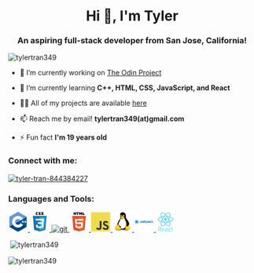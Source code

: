 <h1 align="center">Hi 👋, I'm Tyler</h1>
<h3 align="center">An aspiring full-stack developer from San Jose, California!</h3>

<p align="left"> <img src="https://komarev.com/ghpvc/?username=tylertran349&label=Profile%20views&color=0e75b6&style=flat" alt="tylertran349" /> </p>

- 🔭 I’m currently working on [The Odin Project](https://www.theodinproject.com/)

- 🌱 I’m currently learning **C++, HTML, CSS, JavaScript, and React**

- 👨‍💻 All of my projects are available [here](https://github.com/tylertran349?tab=repositories)

- 📫 Reach me by email! **tylertran349(at)gmail.com**

- ⚡ Fun fact **I'm 19 years old**

<h3 align="left">Connect with me:</h3>
<p align="left">
<a href="https://linkedin.com/in/tyler-tran-844384227" target="blank"><img align="center" src="https://raw.githubusercontent.com/rahuldkjain/github-profile-readme-generator/master/src/images/icons/Social/linked-in-alt.svg" alt="tyler-tran-844384227" height="30" width="40" /></a>
</p>

<h3 align="left">Languages and Tools:</h3>
<p align="left"> <a href="https://www.w3schools.com/cpp/" target="_blank" rel="noreferrer"> <img src="https://raw.githubusercontent.com/devicons/devicon/master/icons/cplusplus/cplusplus-original.svg" alt="cplusplus" width="40" height="40"/> </a> <a href="https://www.w3schools.com/css/" target="_blank" rel="noreferrer"> <img src="https://raw.githubusercontent.com/devicons/devicon/master/icons/css3/css3-original-wordmark.svg" alt="css3" width="40" height="40"/> </a> <a href="https://git-scm.com/" target="_blank" rel="noreferrer"> <img src="https://www.vectorlogo.zone/logos/git-scm/git-scm-icon.svg" alt="git" width="40" height="40"/> </a> <a href="https://www.w3.org/html/" target="_blank" rel="noreferrer"> <img src="https://raw.githubusercontent.com/devicons/devicon/master/icons/html5/html5-original-wordmark.svg" alt="html5" width="40" height="40"/> </a> <a href="https://developer.mozilla.org/en-US/docs/Web/JavaScript" target="_blank" rel="noreferrer"> <img src="https://raw.githubusercontent.com/devicons/devicon/master/icons/javascript/javascript-original.svg" alt="javascript" width="40" height="40"/> </a> <a href="https://www.linux.org/" target="_blank" rel="noreferrer"> <img src="https://raw.githubusercontent.com/devicons/devicon/master/icons/linux/linux-original.svg" alt="linux" width="40" height="40"/>
<a href="https://webpack.js.org" target="_blank" rel="noreferrer"> <img src="https://raw.githubusercontent.com/devicons/devicon/d00d0969292a6569d45b06d3f350f463a0107b0d/icons/webpack/webpack-original-wordmark.svg" alt="webpack" width="40" height="40"/> </a>
<a href="https://reactjs.org/" target="_blank" rel="noreferrer"> <img src="https://raw.githubusercontent.com/devicons/devicon/master/icons/react/react-original-wordmark.svg" alt="react" width="40" height="40"/> </a></p>


<p>&nbsp;<img align="center" src="https://github-readme-stats.vercel.app/api?username=tylertran349&show_icons=true&locale=en" alt="tylertran349" /></p>

<p><img align="center" src="https://github-readme-streak-stats.herokuapp.com/?user=tylertran349&" alt="tylertran349" /></p>
